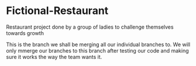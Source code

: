 # Fictional-Restaurant
Restaurant project done by a group of ladies to challenge themselves towards growth

This is the branch we shall be merging all our individual branches to.
We will only mmerge our branches to this branch after testing our code and making sure it works the way the team wants it.
